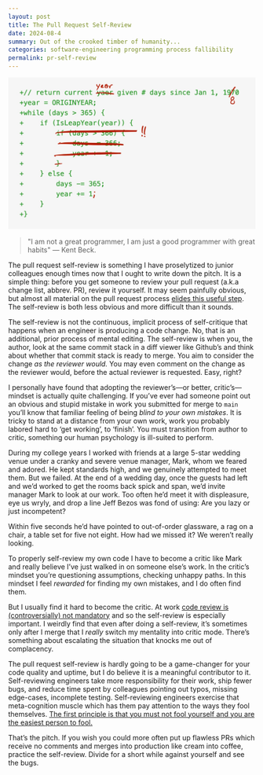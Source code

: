 ```yaml
---
layout: post
title: The Pull Request Self-Review
date: 2024-08-4
summary: Out of the crooked timber of humanity...
categories: software-engineering programming process fallibility
permalink: pr-self-review
---
```


![illustration of the self-review process on a git diff](/images/zune-diff-2.jpg)

> "I am not a great programmer, I am just a good programmer with great habits" — Kent Beck. 

The pull request self-review is something I have proselytized to junior colleagues enough times now that I ought to write down the pitch. It is a simple thing: before you get someone to review your pull request (a.k.a change list, abbrev. PR), review it yourself. It may seem painfully obvious, but almost all material on the pull request process [elides this useful step](https://www.atlassian.com/git/tutorials/making-a-pull-request). The self-review is both less obvious and more difficult than it sounds.

The self-review is not the continuous, implicit process of self-critique that happens when an engineer is producing a code change. No, that is an additional, prior process of mental editing. The self-review is when you, the author, look at the same commit stack in a diff viewer like Github’s and think about whether that commit stack is ready to merge. You aim to consider the change *as the reviewer would.* You may even comment on the change as the reviewer would, before the actual reviewer is requested.  Easy, right?

I personally have found that adopting the reviewer’s—or better, critic’s—mindset is actually quite challenging. If you’ve ever had someone point out an obvious and stupid mistake in work you submitted for merge to `main` you’ll know that familiar feeling of being *blind to your own mistakes*. It is tricky to stand at a distance from your own work, work you probably labored hard to ‘get working’, to ‘finish’. You must transition from author to critic, something our human psychology is ill-suited to perform.

During my college years I worked with friends at a large 5-star wedding venue under a cranky and severe venue manager, Mark, whom we feared and adored. He kept standards high, and we genuinely attempted to meet them. 
But we failed. At the end of a wedding day, once the guests had left and we’d worked to get the rooms back spick and span, we’d invite manager Mark to look at our work. Too often he’d meet it with displeasure,
eye us wryly, and drop a line Jeff Bezos was fond of using: Are you lazy or just incompetent?

Within five seconds he’d have pointed to out-of-order glassware, a rag on a chair, a table set for five not eight. How had we missed it? We weren’t really looking.

To properly self-review my own code I have to become a critic like Mark and really believe I’ve just walked in on someone else’s work. In the critic’s mindset you’re questioning assumptions, checking unhappy paths. In this mindset I feel *rewarded* for finding my own mistakes, and I do often find them.

But I usually find it hard to become the critic. At work [code review is (controversially) not mandatory](https://x.com/bernhardsson/status/1755633103865831679) and so the self-review is especially important. 
I weirdly find that even after doing a self-review, it’s sometimes only after I merge that I *really* switch my mentality into critic mode. There’s something about escalating the situation that knocks me out of complacency.

The pull request self-review is hardly going to be a game-changer for your code quality and uptime, but I do believe it is a meaningful contributor to it. 
Self-reviewing engineers take more responsibility for their work, ship fewer bugs, and reduce time spent by colleagues pointing out typos, missing edge-cases, incomplete testing. 
Self-reviewing engineers exercise that meta-cognition muscle which has them pay attention to the ways they fool themselves. 
[The first principle is that you must not fool yourself and you are the easiest person to fool.](https://www.goodreads.com/quotes/193533-the-first-principle-is-that-you-must-not-fool-yourself)

That’s the pitch. If you wish you could more often put up flawless PRs which receive no comments and merges into production like cream into coffee, practice the self-review. Divide for a short while against yourself and see the bugs.

